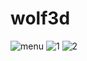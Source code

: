 # wolf3d

![menu](http://puu.sh/zoo1R/ff5bee0e99.png?raw=true)
![1](http://puu.sh/zoo2T/3255f0d138.png?raw=true)
![2](http://puu.sh/zoo3r/ca13cc5fde.png?raw=true)
